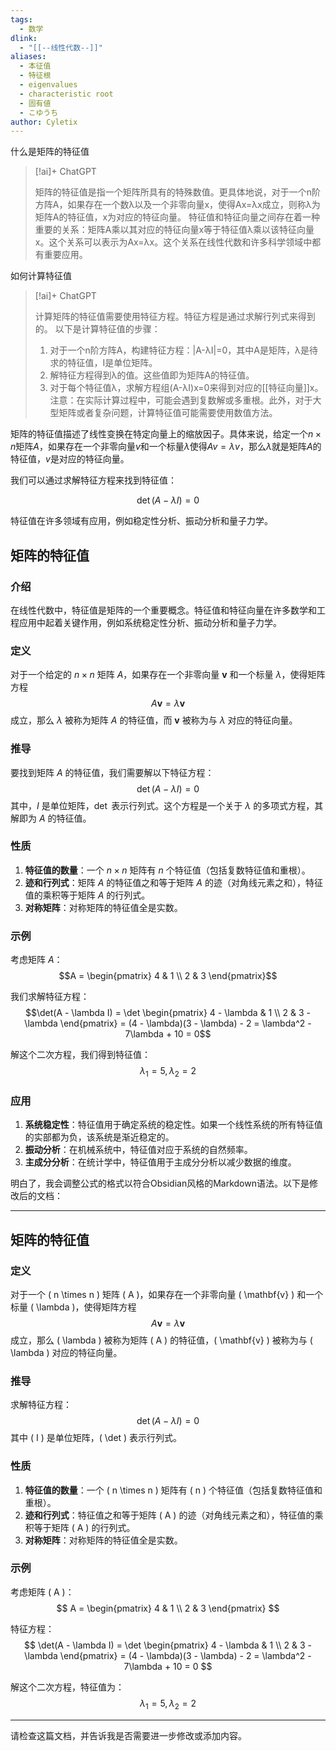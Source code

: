 ```yaml
---
tags:
  - 数学
dlink:
  - "[[--线性代数--]]"
aliases:
  - 本征值
  - 特征根
  - eigenvalues
  - characteristic root
  - 固有値
  - こゆうち
author: Cyletix
---
```

什么是矩阵的特征值
> [!ai]+ ChatGPT
>
> 矩阵的特征值是指一个矩阵所具有的特殊数值。更具体地说，对于一个n阶方阵A，如果存在一个数λ以及一个非零向量x，使得Ax=λx成立，则称λ为矩阵A的特征值，x为对应的特征向量。
> 特征值和特征向量之间存在着一种重要的关系：矩阵A乘以其对应的特征向量x等于特征值λ乘以该特征向量x。这个关系可以表示为Ax=λx。这个关系在线性代数和许多科学领域中都有重要应用。

如何计算特征值
> [!ai]+ ChatGPT
>
> 计算矩阵的特征值需要使用特征方程。特征方程是通过求解行列式来得到的。
> 以下是计算特征值的步骤：
> 1. 对于一个n阶方阵A，构建特征方程：|A-λI|=0，其中A是矩阵，λ是待求的特征值，I是单位矩阵。
> 2. 解特征方程得到λ的值。这些值即为矩阵A的特征值。
> 3. 对于每个特征值λ，求解方程组(A-λI)x=0来得到对应的[[特征向量]]x。
> 注意：在实际计算过程中，可能会遇到复数解或多重根。此外，对于大型矩阵或者复杂问题，计算特征值可能需要使用数值方法。

矩阵的特征值描述了线性变换在特定向量上的缩放因子。具体来说，给定一个$n \times n$矩阵$A$，如果存在一个非零向量$v$和一个标量$\lambda$使得$A v = \lambda v$，那么$\lambda$就是矩阵$A$的特征值，$v$是对应的特征向量。

我们可以通过求解特征方程来找到特征值：

$$\det(A - \lambda I) = 0$$


特征值在许多领域有应用，例如稳定性分析、振动分析和量子力学。

## 矩阵的特征值

### 介绍
在线性代数中，特征值是矩阵的一个重要概念。特征值和特征向量在许多数学和工程应用中起着关键作用，例如系统稳定性分析、振动分析和量子力学。

### 定义
对于一个给定的 $n \times n$ 矩阵 $A$，如果存在一个非零向量 $\mathbf{v}$ 和一个标量 $\lambda$，使得矩阵方程
$$A \mathbf{v} = \lambda \mathbf{v}$$
成立，那么 $\lambda$ 被称为矩阵 $A$ 的特征值，而 $\mathbf{v}$ 被称为与 $\lambda$ 对应的特征向量。

### 推导
要找到矩阵 $A$ 的特征值，我们需要解以下特征方程：
$$\det(A - \lambda I) = 0$$
其中，$I$ 是单位矩阵，$\det$ 表示行列式。这个方程是一个关于 $\lambda$ 的多项式方程，其解即为 $A$ 的特征值。

### 性质
1. **特征值的数量**：一个 $n \times n$ 矩阵有 $n$ 个特征值（包括复数特征值和重根）。
2. **迹和行列式**：矩阵 $A$ 的特征值之和等于矩阵 $A$ 的迹（对角线元素之和），特征值的乘积等于矩阵 $A$ 的行列式。
3. **对称矩阵**：对称矩阵的特征值全是实数。

### 示例
考虑矩阵 $A$：
$$A = \begin{pmatrix} 4 & 1 \\ 2 & 3 \end{pmatrix}$$

我们求解特征方程：
$$\det(A - \lambda I) = \det \begin{pmatrix} 4 - \lambda & 1 \\ 2 & 3 - \lambda \end{pmatrix} = (4 - \lambda)(3 - \lambda) - 2 = \lambda^2 - 7\lambda + 10 = 0$$

解这个二次方程，我们得到特征值：
$$\lambda_1 = 5, \lambda_2 = 2$$

### 应用
1. **系统稳定性**：特征值用于确定系统的稳定性。如果一个线性系统的所有特征值的实部都为负，该系统是渐近稳定的。
2. **振动分析**：在机械系统中，特征值对应于系统的自然频率。
3. **主成分分析**：在统计学中，特征值用于主成分分析以减少数据的维度。







明白了，我会调整公式的格式以符合Obsidian风格的Markdown语法。以下是修改后的文档：

---

## 矩阵的特征值

### 定义
对于一个 \( n \times n \) 矩阵 \( A \)，如果存在一个非零向量 \( \mathbf{v} \) 和一个标量 \( \lambda \)，使得矩阵方程
$$ A \mathbf{v} = \lambda \mathbf{v} $$
成立，那么 \( \lambda \) 被称为矩阵 \( A \) 的特征值，\( \mathbf{v} \) 被称为与 \( \lambda \) 对应的特征向量。

### 推导
求解特征方程：
$$ \det(A - \lambda I) = 0 $$
其中 \( I \) 是单位矩阵，\( \det \) 表示行列式。

### 性质
1. **特征值的数量**：一个 \( n \times n \) 矩阵有 \( n \) 个特征值（包括复数特征值和重根）。
2. **迹和行列式**：特征值之和等于矩阵 \( A \) 的迹（对角线元素之和），特征值的乘积等于矩阵 \( A \) 的行列式。
3. **对称矩阵**：对称矩阵的特征值全是实数。

### 示例
考虑矩阵 \( A \)：
$$ A = \begin{pmatrix} 4 & 1 \\ 2 & 3 \end{pmatrix} $$

特征方程：
$$ \det(A - \lambda I) = \det \begin{pmatrix} 4 - \lambda & 1 \\ 2 & 3 - \lambda \end{pmatrix} = (4 - \lambda)(3 - \lambda) - 2 = \lambda^2 - 7\lambda + 10 = 0 $$

解这个二次方程，特征值为：
$$ \lambda_1 = 5, \lambda_2 = 2 $$

---

请检查这篇文档，并告诉我是否需要进一步修改或添加内容。